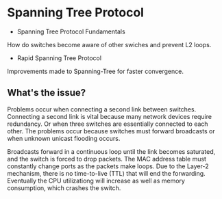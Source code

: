 # Spanning Tree Protocol

* Spanning Tree Protocol Fundamentals

How do switches become aware of other swiches and prevent L2 loops.

* Rapid Spanning Tree Protocol

Improvements made to Spanning-Tree for faster convergence.

## What's the issue?

Problems occur when connecting a second link between switches. Connecting a second link is vital because many network devices require redundancy. Or when three switches are essentially connected to each other.  The problems occur because switches must forward broadcasts or when unknown unicast flooding occurs.

Broadcasts forward in a continuous loop until the link becomes saturated, and the switch is forced to drop packets. The MAC address table must constantly change ports as the packets make loops. Due to the Layer-2 mechanism, there is no time-to-live (TTL) that will end the forwarding. Eventually the CPU utilizationg will increase as well as memory consumption, which crashes the switch.


